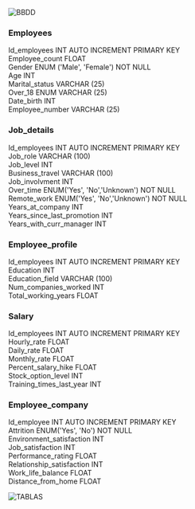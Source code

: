 ![BBDD](https://github.com/s-armeni/proyecto-da-promo-H-modulo-3-team-3-DataMinds/blob/main/Captura.PNG)

### Employees

 Id_employees INT AUTO INCREMENT PRIMARY KEY </br>
 Employee_count FLOAT </br>
 Gender ENUM ('Male', 'Female') NOT NULL</br>
 Age INT </br>
 Marital_status VARCHAR (25) </br>
 Over_18 ENUM VARCHAR (25) </br>
 Date_birth INT </br>
 Employee_number VARCHAR (25)</br>

### Job_details

 Id_employees INT AUTO INCREMENT PRIMARY KEY </br>
 Job_role VARCHAR (100) </br>
 Job_level INT</br>
 Business_travel VARCHAR (100)</br>
 Job_involvment INT</br>
 Over_time ENUM('Yes', 'No','Unknown') NOT NULL </br>
 Remote_work ENUM('Yes', 'No','Unknown') NOT NULL </br>
 Years_at_company INT </br>
 Years_since_last_promotion INT <br>
 Years_with_curr_manager INT </br>

### Employee_profile

 Id_employees INT AUTO INCREMENT PRIMARY KEY</br>
 Education INT </br>
 Education_field VARCHAR (100)</br>
 Num_companies_worked INT </br>
 Total_working_years FLOAT </br>

### Salary

 Id_employees INT AUTO INCREMENT PRIMARY KEY </br>
 Hourly_rate FLOAT </br>
 Daily_rate FLOAT </br>
 Monthly_rate FLOAT </br>
 Percent_salary_hike FLOAT </br>
 Stock_option_level INT </br>
 Training_times_last_year INT </br>

### Employee_company
 
 Id_employee INT AUTO INCREMENT PRIMARY KEY </br>
 Attrition ENUM('Yes', 'No') NOT NULL </br>
 Environment_satisfaction  INT </br>
 Job_satisfaction INT </br>
 Performance_rating FLOAT </br>
 Relationship_satisfaction INT </br>
 Work_life_balance FLOAT</br>
 Distance_from_home FLOAT </br>

![TABLAS](https://github.com/s-armeni/proyecto-da-promo-H-modulo-3-team-3-DataMinds/blob/main/tablas_peoplemetrics.png)
